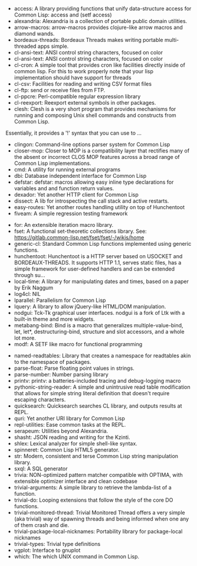 <!-- list generated automatically. -->
- access: A library providing functions that unify data-structure access for Common Lisp: access and (setf access)
- alexandria: Alexandria is a collection of portable public domain utilities.
- arrow-macros: arrow-macros provides clojure-like arrow macros and diamond wands.
- bordeaux-threads: Bordeaux Threads makes writing portable multi-threaded apps simple.
- cl-ansi-text: ANSI control string characters, focused on color
- cl-ansi-text: ANSI control string characters, focused on color
- cl-cron: A simple tool that provides cron like facilities directly inside of common lisp. For this to work properly note that your lisp implementation should have support for threads
- cl-csv: Facilities for reading and writing CSV format files
- cl-ftp: send or receive files from FTP.
- cl-ppcre: Perl-compatible regular expression library
- cl-reexport: Reexport external symbols in other packages.
- clesh: Clesh is a very short program that provides
  mechanisms for running and composing Unix shell commands and
  constructs from Common Lisp.

Essentially, it provides a '!' syntax that you can use to ...
- clingon: Command-line options parser system for Common Lisp
- closer-mop: Closer to MOP is a compatibility layer that rectifies many of the absent or incorrect CLOS MOP features across a broad range of Common Lisp implementations.
- cmd: A utility for running external programs
- dbi: Database independent interface for Common Lisp
- defstar: defstar: macros allowing easy inline type declarations for
variables and and function return values.
- dexador: Yet another HTTP client for Common Lisp
- dissect: A lib for introspecting the call stack and active restarts.
- easy-routes: Yet another routes handling utility on top of Hunchentoot
- fiveam: A simple regression testing framework
<!-- currently removed: -->
<!-- - fof: File-object finder. Enable rapid file search, inspection and manipulation. -->
- for: An extensible iteration macro library.
- fset: A functional set-theoretic collections library.
See: https://gitlab.common-lisp.net/fset/fset/-/wikis/home
- generic-cl: Standard Common Lisp functions implemented using generic functions.
- hunchentoot: Hunchentoot is a HTTP server based on USOCKET and
  BORDEAUX-THREADS.  It supports HTTP 1.1, serves static files, has a
  simple framework for user-defined handlers and can be extended
  through su...
- local-time: A library for manipulating dates and times, based on a paper by Erik Naggum
- log4cl: NIL
- lparallel: Parallelism for Common Lisp
- lquery: A library to allow jQuery-like HTML/DOM manipulation.
- nodgui: Tck-Tk graphical user interfaces. nodgui is a fork of Ltk with a built-in theme and more widgets.
- metabang-bind: Bind is a macro that generalizes multiple-value-bind, let, let*, destructuring-bind, structure and slot accessors, and a whole lot more.
- modf: A SETF like macro for functional programming
<!-- currently removed: -->
<!-- - moira: Monitor and restart background threads. -->
- named-readtables: Library that creates a namespace for readtables akin
  to the namespace of packages.
- parse-float: Parse floating point values in strings.
- parse-number: Number parsing library
- printv: printv: a batteries-included tracing and debug-logging macro
- pythonic-string-reader: A simple and unintrusive read table modification that allows for
simple string literal definition that doesn't require escaping characters.
- quicksearch: Quicksearch searches CL library, and outputs results at REPL.
- quri: Yet another URI library for Common Lisp
- repl-utilities: Ease common tasks at the REPL.
- serapeum: Utilities beyond Alexandria.
- shasht: JSON reading and writing for the Kzinti.
- shlex: Lexical analyzer for simple shell-like syntax.
- spinneret: Common Lisp HTML5 generator.
- str: Modern, consistent and terse Common Lisp string manipulation library.
- sxql: A SQL generator
- trivia: NON-optimized pattern matcher compatible with OPTIMA, with extensible optimizer interface and clean codebase
- trivial-arguments: A simple library to retrieve the lambda-list of a function.
- trivial-do: Looping extensions that follow the style of the core DO functions.
- trivial-monitored-thread: Trivial Monitored Thread offers a very simple (aka trivial) way of spawning threads and being informed when one any of them crash and die.
- trivial-package-local-nicknames: Portability library for package-local nicknames
- trivial-types: Trivial type definitions
- vgplot: Interface to gnuplot
- which: The which UNIX command in Common Lisp.
